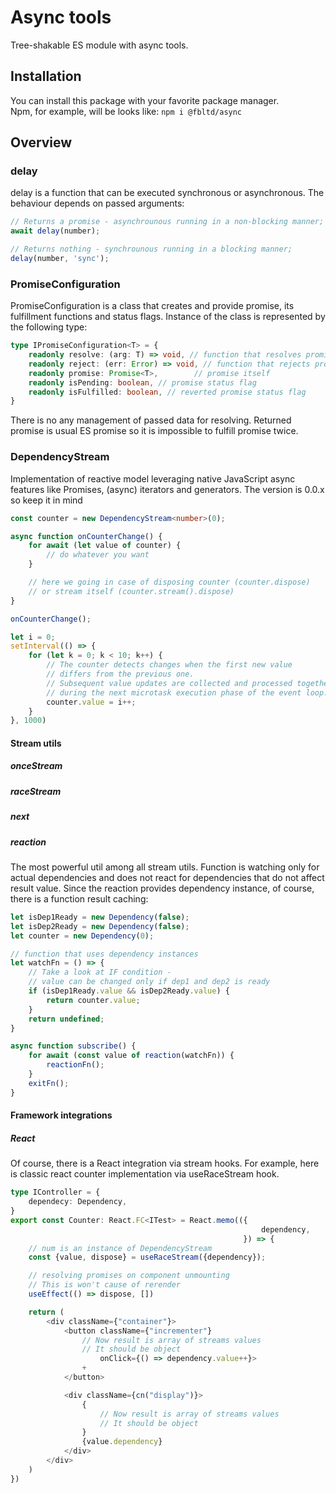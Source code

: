 # Async tools
Tree-shakable ES module with async tools.

## Installation
You can install this package with your favorite package manager.<br/>
Npm, for example, will be looks like:
```npm i @fbltd/async```

## Overview

### delay
delay is a function that can be executed synchronous or asynchronous.
The behaviour depends on passed arguments:
```typescript
// Returns a promise - asynchrounous running in a non-blocking manner;
await delay(number);

// Returns nothing - synchrounous running in a blocking manner;
delay(number, 'sync');
```

### PromiseConfiguration
PromiseConfiguration is a class that creates and provide promise, 
its fulfillment functions and status flags.
Instance of the class is represented by the following type:
```typescript
type IPromiseConfiguration<T> = {
    readonly resolve: (arg: T) => void, // function that resolves promise
    readonly reject: (err: Error) => void, // function that rejects promise
    readonly promise: Promise<T>,        // promise itself
    readonly isPending: boolean, // promise status flag
    readonly isFulfilled: boolean, // reverted promise status flag
} 
```
There is no any management of passed data for resolving.
Returned promise is usual ES promise so it is impossible to fulfill promise twice.

### DependencyStream
Implementation of reactive model leveraging native JavaScript async features like
Promises, (async) iterators and generators.
The version is 0.0.x so keep it in mind

```typescript
const counter = new DependencyStream<number>(0);

async function onCounterChange() {
    for await (let value of counter) {
        // do whatever you want
    }

    // here we going in case of disposing counter (counter.dispose)
    // or stream itself (counter.stream().dispose)
}

onCounterChange();

let i = 0;
setInterval(() => {
    for (let k = 0; k < 10; k++) {
        // The counter detects changes when the first new value 
        // differs from the previous one. 
        // Subsequent value updates are collected and processed together
        // during the next microtask execution phase of the event loop.
        counter.value = i++;
    }
}, 1000)
```

#### Stream utils
##### onceStream
##### raceStream
##### next

##### reaction
The most powerful util among all stream utils.
Function is watching only for actual dependencies and does not react
for dependencies that do not affect result value. Since the reaction
provides dependency instance, of course, there is a function result caching:
```typescript
let isDep1Ready = new Dependency(false);
let isDep2Ready = new Dependency(false);
let counter = new Dependency(0);

// function that uses dependency instances
let watchFn = () => {
    // Take a look at IF condition -
    // value can be changed only if dep1 and dep2 is ready
    if (isDep1Ready.value && isDep2Ready.value) {
        return counter.value;
    }
    return undefined;
}

async function subscribe() {
    for await (const value of reaction(watchFn)) {
        reactionFn();
    }
    exitFn();
}
```

#### Framework integrations
##### React
Of course, there is a React integration via stream hooks.
For example, here is classic react counter implementation via useRaceStream hook.

```typescript jsx
type IController = {
    dependecy: Dependency,
}
export const Counter: React.FC<ITest> = React.memo(({
                                                        dependency,
                                                    }) => {
    // num is an instance of DependencyStream
    const {value, dispose} = useRaceStream({dependency});

    // resolving promises on component unmounting
    // This is won't cause of rerender
    useEffect(() => dispose, [])

    return (
        <div className={"container"}>
            <button className={"incrementer"}
                // Now result is array of streams values
                // It should be object
                    onClick={() => dependency.value++}>
                +
            </button>

            <div className={cn("display")}>
                {
                    // Now result is array of streams values
                    // It should be object                    
                }
                {value.dependency}
            </div>
        </div>
    )
})
```